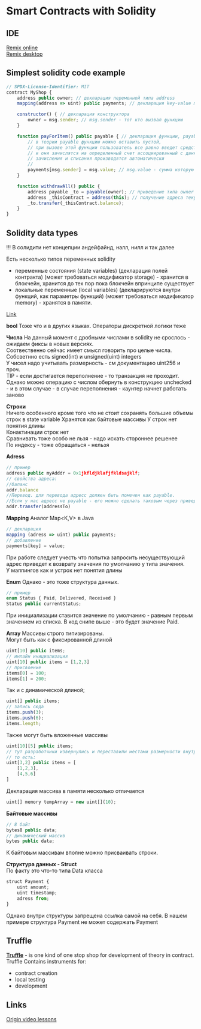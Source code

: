 # Smart Contracts with Solidity

## IDE
[Remix online](http://remix.ethereum.com/)  
[Remix desktop](https://remix-project.org/)

## Simplest solidity code example
```js
// SPDX-License-Identifier: MIT
contract MyShop {
    address public owner; // декларация переменной типа address
    mapping(address => uint) public payments; // декларация key-value map 

    constructor() { // декларация конструктора
        owner = msg.sender; // msg.sender - тот кто вызвал функцию
    }

    function payForItem() public payable { // декларация функции, payable означает что в функции производится оплата
        // в теории payable функцию можно оставить пустой, 
        // при вызове этой функции пользователь все равно введет средства
        // и они зачислятся на определенный счет ассоциированный с данным контрактом
        // зачисления и списания производятся автоматически
        //  
        payments[msg.sender] = msg.value; // msg.value - сумма которую ввел отправитель
    }

    function withdrawAll() public {
        address payable _to = payable(owner); // приведение типа owner к payable
        address _thisContract = address(this); // получение адреса текущего контракта
        _to.transfer(_thisContract.balance);
    }
}
```

## Solidity data types
!!! В солидити нет концепции андейфайнд, налл, нилл и так далее  

Есть несколько типов переменных solidity
- переменные состояния (state variables) (декларация полей контракта) (может требоваться модификатор storage) - хранится в блокчейн, хранится до тех пор пока блокчейн впринципе существует
- локальные переменные (local variables) (декларируются внутри функций, как параметры функций) (может требоваться модификатор memory) - хранятся в памяти. 
  
[Link](https://docs.soliditylang.org/en/v0.8.12/types.html)

**bool**
Тоже что и в других языках. Операторы дискретной логики теже

**Числа**
На данный момент с дробными числами в solidity не срослось - ожидаем фиксы в новых версиях.  
Соотвественно сейчас имеет смысл говорить про целые числа.    
Собсветнно есть signed(int) и unsigned(uint) integers  
У чисел надо учитывать размерность - см документацию uint256 и проч.  
TIP - если достигается переполнение - то транзакция не проходит. Однако можно операцию с числом обернуть в конструкцию
unchecked - и в этом случае - в случае переполнения - каунтер начнет работать заново
  
**Строки**  
Ничего особенного кроме того что не стоит сохранять большие объемы строк в state variable 
Хранятся как байтовые массивы
У строк нет понятия длины  
Конактинации строк нет  
Сравнивать тоже особо не льзя - надо искать стороннее решенее  
По индексу - тоже обращаться - нельзя  
  
**Adress**
```js
// пример
address public myAdddr = 0x1jkfldjklafjfkldsajklf;
// свойства адреса:
//баланс
addr.balance
//Перевод. для перевода адресс должен быть помечен как payable.
//Если у нас адресс не payable - его можно сделать таковым через приведение типов: payable(address)
addr.transfer(addressTo)
```

**Mapping**
Аналог Map<K,V> в Java
```js
// декларация
mapping (adress => uint) public payments; 
// добавление
payments[key] = value;
```
При работе следует учесть что попытка запросить несуществующий адрес приведет к возврату значения по умолчанию у типа значения.  
У маппингов как и устрок нет понятия длины
  
  
**Enum**
Однако - это тоже структура данных.
```js
// пример
enum Status { Paid, Delivered, Received }
Status public currentStatus;
```
При инициализации ставится значение по умолчанию - равным первым значением из списка. В код снипе выше - это будет значение Paid.


**Array**
Массивы строго типизированы.  
Могут быть как с фиксированной длиной
```js
uint[10] public items; 
// инлайн инициализация
uint[10] public items = [1,2,3]
// присвоение
items[0] = 100;
items[1] = 200;
```
Так и с динамической длиной;
```js
uint[] public items;
// запись сюда
items.push(3);
items.push(6);
items.length;
```

Также могут быть вложенные массивы
```js
uint[10][5] public items;
// тут разработчики извернулись и переставили местами размерности внутреннего и внешнего массива.
// то есть:
uint[3,2] public items = [
    [1,2,3],
    [4,5,6]
]
```

Декларация массива в памяти несколько отличается
```js
uint[] memory tempArray = new uint[](10);
```

**Байтовые массивы**
```js
// 8 байт
bytes8 public data;
// динамический массив
bytes public data;
```
К байтовым массивам вполне можно присваивать строки.


**Структура данных - Struct**  
По факту это что-то типа Data класса
```js
struct Payment {
    uint amount;
    uint timestamp;
    adress from;
}
```
Однако внутри структуры запрещена ссылка самой на себя. В нашем примере структура Payment не может содержать Payment  













   




## Truffle
**[Truffle](https://trufflesuite.com/docs/truffle/)** - is one kind of one stop shop for development of theory in contract.  
Truffle Contains instruments for:
- contract creation
- local testing
- development

## Links
[Origin video lessons](https://www.youtube.com/watch?v=8A8-7Ks26yY&list=PLWlFXymvoaJ92awHVDO0oSy0z0ZFJifDV&index=8)